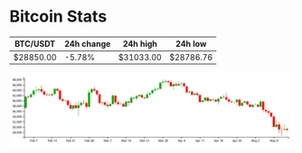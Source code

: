 # Bitcoin Stats

BTC/USDT|24h change|24h high|24h low|
|---|---|---|---|
|$28850.00|-5.78%|$31033.00|$28786.76|

<img src="./chart.svg">

